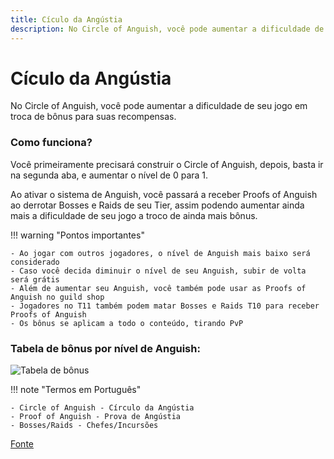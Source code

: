 ```yaml
---
title: Cículo da Angústia
description: No Circle of Anguish, você pode aumentar a dificuldade de seu jogo em troca de bônus para suas recompensas.
---
```


# Cículo da Angústia

No Circle of Anguish, você pode aumentar a dificuldade de seu jogo em troca de bônus para suas recompensas.

### Como funciona?

Você primeiramente precisará construir o Circle of Anguish, depois, basta ir na segunda aba, e aumentar o nível de 0 para 1.

Ao ativar o sistema de Anguish, você passará a receber Proofs of Anguish ao derrotar Bosses e Raids de seu Tier, assim podendo aumentar ainda mais a dificuldade de seu jogo a troco de ainda mais bônus.

!!! warning "Pontos importantes"

    - Ao jogar com outros jogadores, o nível de Anguish mais baixo será considerado
    - Caso você decida diminuir o nível de seu Anguish, subir de volta será grátis
    - Além de aumentar seu Anguish, você também pode usar as Proofs of Anguish no guild shop
    - Jogadores no T11 também podem matar Bosses e Raids T10 para receber Proofs of Anguish
    - Os bônus se aplicam a todo o conteúdo, tirando PvP


### Tabela de bônus por nível de Anguish:

![Tabela de bônus](https://cdn.discordapp.com/attachments/966231961091854387/1126198508802822275/image.png)

!!! note "Termos em Português"

    - Circle of Anguish - Círculo da Angústia
    - Proof of Anguish - Prova de Angústia
    - Bosses/Raids - Chefes/Incursões


[Fonte](https://rentry.org/OrnaCoA)